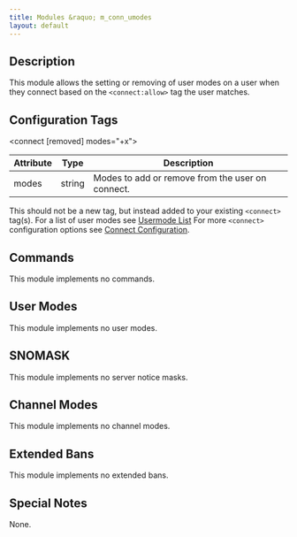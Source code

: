 ```yaml
---
title: Modules &raquo; m_conn_umodes
layout: default
---
```


## Description

This module allows the setting or removing of user modes on a user when they connect based on 
the `<connect:allow>` tag the user matches.

## Configuration Tags
<connect 
[removed] 
modes="+x">

Attribute | Type | Description
--------- | ---- | -----------
modes | string | Modes to add or remove from the user on connect.

This should not be a new tag, but instead added to your existing `<connect>` tag(s). For a list of user modes see 
[Usermode List](PLACEHOLDER) For more `<connect>` configuration options see [Connect Configuration](PLACEHOLDER).

## Commands

This module implements no commands.

## User Modes

This module implements no user modes.

## SNOMASK

This module implements no server notice masks.

## Channel Modes

This module implements no channel modes.

## Extended Bans

This module implements no extended bans.

## Special Notes

None.

